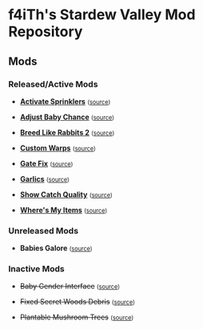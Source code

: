 # f4iTh's Stardew Valley Mod Repository

## Mods

### Released/Active Mods

* **[Activate Sprinklers](https://www.nexusmods.com/stardewvalley/mods/2088)** <small>([source](ActivateSprinklers))</small>

* **[Adjust Baby Chance](https://www.nexusmods.com/stardewvalley/mods/3311)** <small>([source](AdjustBabyChance))</small>

* **[Breed Like Rabbits 2](https://www.nexusmods.com/stardewvalley/mods/3429)** <small>([source](BreedLikeRabbits2))</small>

* **[Custom Warps](https://www.nexusmods.com/stardewvalley/mods/3445)** <small>([source](CustomWarps))</small>

* **[Gate Fix](https://www.nexusmods.com/stardewvalley/mods/4859)** <small>([source](GateFix))</small>

* **[Garlics](https://www.nexusmods.com/stardewvalley/mods/3524)** <small>([source](ParsnipsAbsolutelyEverywhereButItsGarlic))</small>

* **[Show Catch Quality](https://www.nexusmods.com/stardewvalley/mods/3326)** <small>([source](ShowCatchQuality))</small>

* **[Where's My Items](https://www.nexusmods.com/stardewvalley/mods/2086)** <small>([source](WheresMyItems))</small>

### Unreleased Mods

* **Babies Galore** <small>([source](BabiesGalore))</small>

### Inactive Mods

* ~~Baby Gender Interface~~ <small>([source](.old/BabyGenderInterface))</small>

* ~~Fixed Secret Woods Debris~~ <small>([source](.old/WoodsDebrisFix))</small>

* ~~Plantable Mushroom Trees~~ <small>([source](.old/PlantableMushroomTrees))</small>